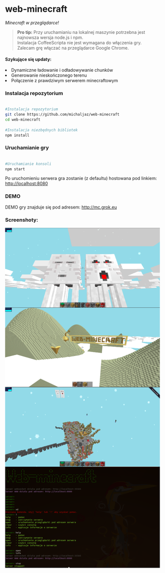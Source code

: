 # web-minecraft
<i>Minecraft w przeglądarce!</i>

> **Pro tip:** Przy uruchamianiu na lokalnej maszynie potrzebna jest najnowsza wersja node.js i npm.<br>
>  Instalacja CoffeeScripta nie jest wymagana do włączenia gry.<br>
>  Zalecam grę włączać na przeglądarce Google Chrome</u>.<br>

<h4>Szykujące się updaty:</h4>
<li>
	Dynamiczne ładowanie i odładowywanie chunków
</li>
<li>
	Generowanie nieskończonego terenu
</li>
<li>
	Połączenie z prawdziwym serwerem minecraftowym
</li>



<i>
</i>
<h3>Instalacja repozytorium</h3>

```bash

#Instalacja repozytorium
git clone https://github.com/michaljaz/web-minecraft
cd web-minecraft

#Instalacja niezbędnych bibliotek
npm install

```

<h3>Uruchamianie gry</h3>

```bash

#Uruchamianie konsoli
npm start

```

Po uruchomieniu serwera gra zostanie (z defaultu) hostowana pod linkiem: <a href="http://localhost:8080">http://localhost:8080</a>



<h3>DEMO</h3>

DEMO gry znajduje się pod adresem: <a href="http://mc.grok.eu">http://mc.grok.eu</a>

<h3>Screenshoty:</h3>

<img src="src/screen1.png"
     alt="screenshot"
     style="float: left; margin-right: 10px;" />
<img src="src/screen2.png"
     alt="screenshot"
     style="float: left; margin-right: 10px;" />
<img src="src/screen3.png"
     alt="screenshot"
     style="float: left; margin-right: 10px;" />
<img src="src/screen4.png"
     alt="screenshot"
     style="float: left; margin-right: 10px;" />




